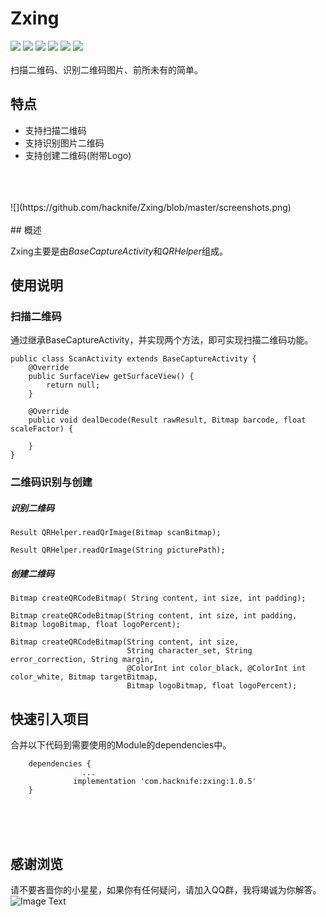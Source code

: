 # Zxing
[![](https://img.shields.io/badge/platform-android-orange.svg)](https://github.com/hacknife) [![](https://img.shields.io/badge/language-java-yellow.svg)](https://github.com/hacknife) [![](https://img.shields.io/badge/jcenter-1.0.5-brightgreen.svg)](http://jcenter.bintray.com/com/hacknife/zxing) [![](https://img.shields.io/badge/build-passing-brightgreen.svg)](https://github.com/hacknife) [![](https://img.shields.io/badge/license-apache--2.0-green.svg)](https://github.com/hacknife) [![](https://img.shields.io/badge/api-19+-green.svg)](https://github.com/hacknife)<br/><br/>
扫描二维码、识别二维码图片、前所未有的简单。

## 特点
* 支持扫描二维码
* 支持识别图片二维码
* 支持创建二维码(附带Logo)
<br/>
<br/>
<br/>
![](https://github.com/hacknife/Zxing/blob/master/screenshots.png)
<br/>
<br/>
## 概述

Zxing主要是由*BaseCaptureActivity*和*QRHelper*组成。

## 使用说明

### 扫描二维码

通过继承BaseCaptureActivity，并实现两个方法，即可实现扫描二维码功能。

```
public class ScanActivity extends BaseCaptureActivity {
    @Override
    public SurfaceView getSurfaceView() {
        return null;
    }

    @Override
    public void dealDecode(Result rawResult, Bitmap barcode, float scaleFactor) {

    }
}

```
### 二维码识别与创建
##### 识别二维码
```
Result QRHelper.readQrImage(Bitmap scanBitmap);
```
```
Result QRHelper.readQrImage(String picturePath);
```
##### 创建二维码
```
Bitmap createQRCodeBitmap( String content, int size, int padding);
```
```
Bitmap createQRCodeBitmap(String content, int size, int padding,  Bitmap logoBitmap, float logoPercent);
```
```
Bitmap createQRCodeBitmap(String content, int size,
                          String character_set, String error_correction, String margin,
                          @ColorInt int color_black, @ColorInt int color_white, Bitmap targetBitmap,
                          Bitmap logoBitmap, float logoPercent);
```
## 快速引入项目
合并以下代码到需要使用的Module的dependencies中。
```
	dependencies {
                ...
              implementation 'com.hacknife:zxing:1.0.5'
	}
```
<br><br><br>
## 感谢浏览
请不要吝啬你的小星星，如果你有任何疑问，请加入QQ群，我将竭诚为你解答。
<br>
![Image Text](https://github.com/hacknife/CarouselBanner/blob/master/qq_group.png)